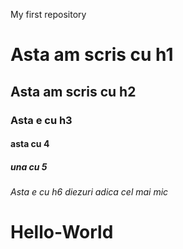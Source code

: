 My first repository

# Asta am scris cu h1

## Asta am scris cu h2
### Asta e cu h3
#### asta cu 4
##### una cu 5

###### Asta e cu h6 diezuri adica cel mai mic
# Hello-World

